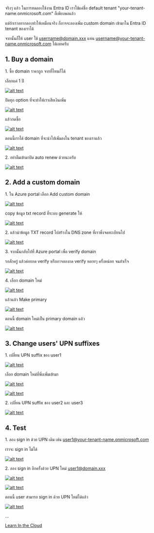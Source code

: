 จริงๆ แล้ว ในการทดลองใช้งาน Entra ID เราใช้แค่ชื่อ default tenant "your-tenant-name.onmicrosoft.com" ก็เพียงพอแล้ว

 แต่ถ้าเราอยากลองทำให้เหมือนจริง ก็อาจจะลองเพิ่ม custom domain เข้ามาใน Entra ID tenant ของเราได้
 
 จากนั้นก็ให้ user ใช้ username@domain.xxx แทน username@your-tenant-name.onmicrosoft.com ได้เลยครับ

## 1. Buy a domain

1\. ซื้อ domain ราคาถูก จากที่ไหนก็ได้

เลือกแค่ 1 ปี

[![alt text](<../assets/screenshots/1.6.1 buy the domain.jpg>)](<../assets/screenshots/1.6.1 buy the domain.jpg>)

ปิดทุก option ที่จะทำให้เราเสียเงินเพิ่ม

[![alt text](<../assets/screenshots/1.6.2 reduce cost.jpg>)](<../assets/screenshots/1.6.2 reduce cost.jpg>)

แล้วกดซื้อ

[![alt text](<../assets/screenshots/1.6.3 complete purchase.jpg>)](<../assets/screenshots/1.6.3 complete purchase.jpg>)

ตอนนี้เราได้ domain ที่จะนำไปเพิ่มลงใน tenant ของเราแล้ว

[![alt text](<../assets/screenshots/1.6.4 complete purchase 2.jpg>)](<../assets/screenshots/1.6.4 complete purchase 2.jpg>)

2\. อย่าลืมเข้ามาปิด auto renew ด้วยนะครับ

[![alt text](<../assets/screenshots/1.6.5 turn off auto renew.jpg>)](<../assets/screenshots/1.6.5 turn off auto renew.jpg>)

## 2. Add a custom domain

1\. ใน Azure portal เลือก Add custom domain

[![alt text](<../assets/screenshots/1.6.6 add a custom domain.jpg>)](<../assets/screenshots/1.6.6 add a custom domain.jpg>)

copy ข้อมูล txt record ที่ระบบ generate ให้

[![alt text](<../assets/screenshots/1.6.7 txt record info.jpg>)](<../assets/screenshots/1.6.7 txt record info.jpg>)

2\. แล้วนำข้อมูล TXT record ไปสร้างใน DNS zone ที่เราพึ่งจดทะเบียนไป

[![alt text](<../assets/screenshots/1.6.9 add txt record to dns.jpg>)](<../assets/screenshots/1.6.9 add txt record to dns.jpg>)

3\. จากนั้นกลับไปที่ Azure portal เพื่อ verify domain

รอสักครู่ แล้วค่อยกด verify หรืออาจลองกด verify หลายๆ ครั้งหน่อย จนสำเร็จ

[![alt text](<../assets/screenshots/1.6.10 verify domain.jpg>)](<../assets/screenshots/1.6.10 verify domain.jpg>)

4\. เลือก domain ใหม่

[![alt text](<../assets/screenshots/1.6.11 select new domain.jpg>)](<../assets/screenshots/1.6.11 select new domain.jpg>)

แล้วแล้ว Make primary

[![alt text](<../assets/screenshots/1.6.12 make primary.jpg>)](<../assets/screenshots/1.6.12 make primary.jpg>)

ตอนนี้ domain ใหม่เป็น primary domain แล้ว

[![alt text](<../assets/screenshots/1.6.13 verify the new domain is primary.jpg>)](<../assets/screenshots/1.6.13 verify the new domain is primary.jpg>)

## 3. Change users' UPN suffixes

1\. เปลี่ยน UPN suffix ของ user1

[![alt text](<../assets/screenshots/1.6.14 user1 properties.jpg>)](<../assets/screenshots/1.6.14 user1 properties.jpg>)

เลือก domain ใหม่ที่พึ่งเพิ่มเข้ามา

[![alt text](<../assets/screenshots/1.6.15 change upn user1.jpg>)](<../assets/screenshots/1.6.15 change upn user1.jpg>)

[![alt text](<../assets/screenshots/1.6.15 user1 changed.jpg>)](<../assets/screenshots/1.6.15 user1 changed.jpg>)

2\. เปลี่ยน UPN suffix ของ user2 และ user3

[![alt text](<../assets/screenshots/1.6.16 3 users changed.jpg>)](<../assets/screenshots/1.6.16 3 users changed.jpg>)

## 4. Test

1\. ลอง sign in ด้วย UPN เดิม เช่น user1@your-tenant-name.onmicrosoft.com

เราจะ sign in ไม่ได้

[![alt text](<../assets/screenshots/1.6.17 test the old upn.jpg>)](<../assets/screenshots/1.6.17 test the old upn.jpg>)

2\. ลอง sign in อีกครั้งด้วย UPN ใหม่ user1@domain.xxx

[![alt text](<../assets/screenshots/1.6.18 sign in with the new upn.jpg>)](<../assets/screenshots/1.6.18 sign in with the new upn.jpg>)

[![alt text](<../assets/screenshots/1.6.19 password.jpg>)](<../assets/screenshots/1.6.19 password.jpg>)

ตอนนี้ user สามารถ sign in ด้วย UPN ใหม่ได้แล้ว

[![alt text](<../assets/screenshots/1.6.20 verify signed in.jpg>)](<../assets/screenshots/1.6.20 verify signed in.jpg>)

...

[Learn In the Cloud](https://learninthecloud.co)